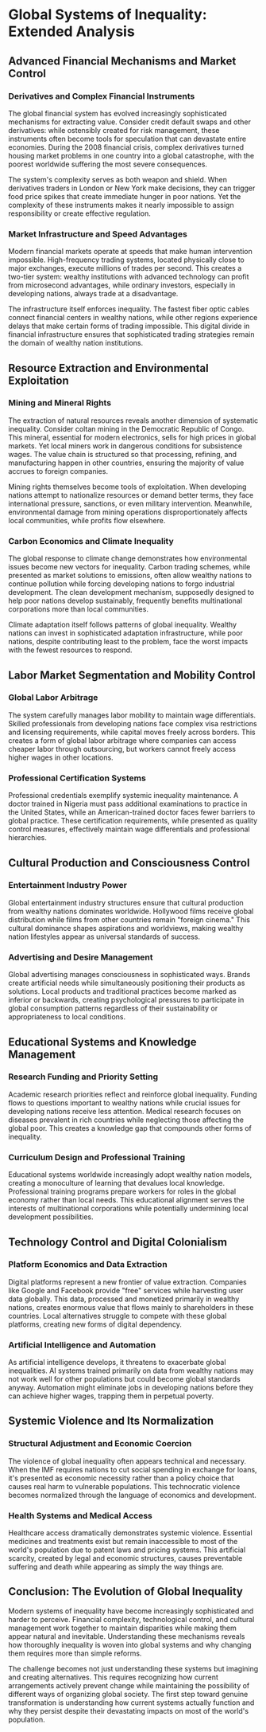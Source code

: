 # Global Systems of Inequality: Extended Analysis

## Advanced Financial Mechanisms and Market Control

### Derivatives and Complex Financial Instruments

The global financial system has evolved increasingly sophisticated mechanisms for extracting value. Consider credit default swaps and other derivatives: while ostensibly created for risk management, these instruments often become tools for speculation that can devastate entire economies. During the 2008 financial crisis, complex derivatives turned housing market problems in one country into a global catastrophe, with the poorest worldwide suffering the most severe consequences.

The system's complexity serves as both weapon and shield. When derivatives traders in London or New York make decisions, they can trigger food price spikes that create immediate hunger in poor nations. Yet the complexity of these instruments makes it nearly impossible to assign responsibility or create effective regulation.

### Market Infrastructure and Speed Advantages

Modern financial markets operate at speeds that make human intervention impossible. High-frequency trading systems, located physically close to major exchanges, execute millions of trades per second. This creates a two-tier system: wealthy institutions with advanced technology can profit from microsecond advantages, while ordinary investors, especially in developing nations, always trade at a disadvantage.

The infrastructure itself enforces inequality. The fastest fiber optic cables connect financial centers in wealthy nations, while other regions experience delays that make certain forms of trading impossible. This digital divide in financial infrastructure ensures that sophisticated trading strategies remain the domain of wealthy nation institutions.

## Resource Extraction and Environmental Exploitation

### Mining and Mineral Rights

The extraction of natural resources reveals another dimension of systematic inequality. Consider coltan mining in the Democratic Republic of Congo. This mineral, essential for modern electronics, sells for high prices in global markets. Yet local miners work in dangerous conditions for subsistence wages. The value chain is structured so that processing, refining, and manufacturing happen in other countries, ensuring the majority of value accrues to foreign companies.

Mining rights themselves become tools of exploitation. When developing nations attempt to nationalize resources or demand better terms, they face international pressure, sanctions, or even military intervention. Meanwhile, environmental damage from mining operations disproportionately affects local communities, while profits flow elsewhere.

### Carbon Economics and Climate Inequality

The global response to climate change demonstrates how environmental issues become new vectors for inequality. Carbon trading schemes, while presented as market solutions to emissions, often allow wealthy nations to continue pollution while forcing developing nations to forgo industrial development. The clean development mechanism, supposedly designed to help poor nations develop sustainably, frequently benefits multinational corporations more than local communities.

Climate adaptation itself follows patterns of global inequality. Wealthy nations can invest in sophisticated adaptation infrastructure, while poor nations, despite contributing least to the problem, face the worst impacts with the fewest resources to respond.

## Labor Market Segmentation and Mobility Control

### Global Labor Arbitrage

The system carefully manages labor mobility to maintain wage differentials. Skilled professionals from developing nations face complex visa restrictions and licensing requirements, while capital moves freely across borders. This creates a form of global labor arbitrage where companies can access cheaper labor through outsourcing, but workers cannot freely access higher wages in other locations.

### Professional Certification Systems

Professional credentials exemplify systemic inequality maintenance. A doctor trained in Nigeria must pass additional examinations to practice in the United States, while an American-trained doctor faces fewer barriers to global practice. These certification requirements, while presented as quality control measures, effectively maintain wage differentials and professional hierarchies.

## Cultural Production and Consciousness Control

### Entertainment Industry Power

Global entertainment industry structures ensure that cultural production from wealthy nations dominates worldwide. Hollywood films receive global distribution while films from other countries remain "foreign cinema." This cultural dominance shapes aspirations and worldviews, making wealthy nation lifestyles appear as universal standards of success.

### Advertising and Desire Management

Global advertising manages consciousness in sophisticated ways. Brands create artificial needs while simultaneously positioning their products as solutions. Local products and traditional practices become marked as inferior or backwards, creating psychological pressures to participate in global consumption patterns regardless of their sustainability or appropriateness to local conditions.

## Educational Systems and Knowledge Management

### Research Funding and Priority Setting

Academic research priorities reflect and reinforce global inequality. Funding flows to questions important to wealthy nations while crucial issues for developing nations receive less attention. Medical research focuses on diseases prevalent in rich countries while neglecting those affecting the global poor. This creates a knowledge gap that compounds other forms of inequality.

### Curriculum Design and Professional Training

Educational systems worldwide increasingly adopt wealthy nation models, creating a monoculture of learning that devalues local knowledge. Professional training programs prepare workers for roles in the global economy rather than local needs. This educational alignment serves the interests of multinational corporations while potentially undermining local development possibilities.

## Technology Control and Digital Colonialism

### Platform Economics and Data Extraction

Digital platforms represent a new frontier of value extraction. Companies like Google and Facebook provide "free" services while harvesting user data globally. This data, processed and monetized primarily in wealthy nations, creates enormous value that flows mainly to shareholders in these countries. Local alternatives struggle to compete with these global platforms, creating new forms of digital dependency.

### Artificial Intelligence and Automation

As artificial intelligence develops, it threatens to exacerbate global inequalities. AI systems trained primarily on data from wealthy nations may not work well for other populations but could become global standards anyway. Automation might eliminate jobs in developing nations before they can achieve higher wages, trapping them in perpetual poverty.

## Systemic Violence and Its Normalization

### Structural Adjustment and Economic Coercion

The violence of global inequality often appears technical and necessary. When the IMF requires nations to cut social spending in exchange for loans, it's presented as economic necessity rather than a policy choice that causes real harm to vulnerable populations. This technocratic violence becomes normalized through the language of economics and development.

### Health Systems and Medical Access

Healthcare access dramatically demonstrates systemic violence. Essential medicines and treatments exist but remain inaccessible to most of the world's population due to patent laws and pricing systems. This artificial scarcity, created by legal and economic structures, causes preventable suffering and death while appearing as simply the way things are.

## Conclusion: The Evolution of Global Inequality

Modern systems of inequality have become increasingly sophisticated and harder to perceive. Financial complexity, technological control, and cultural management work together to maintain disparities while making them appear natural and inevitable. Understanding these mechanisms reveals how thoroughly inequality is woven into global systems and why changing them requires more than simple reforms.

The challenge becomes not just understanding these systems but imagining and creating alternatives. This requires recognizing how current arrangements actively prevent change while maintaining the possibility of different ways of organizing global society. The first step toward genuine transformation is understanding how current systems actually function and why they persist despite their devastating impacts on most of the world's population.
